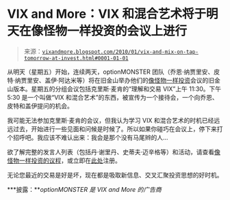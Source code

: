 <!--yml

category: 未分类

date: 2024-05-18 17:16:58

-->

# VIX and More：VIX 和混合艺术将于明天在像怪物一样投资的会议上进行

> 来源：[`vixandmore.blogspot.com/2010/01/vix-and-mix-on-tap-tomorrow-at-invest.html#0001-01-01`](http://vixandmore.blogspot.com/2010/01/vix-and-mix-on-tap-tomorrow-at-invest.html#0001-01-01)

从明天（星期五）开始，连续两天，optionMONSTER 团队（乔恩·纳贾里安、皮特·纳贾里安、盖伊·阿达米等）将在旧金山举办他们的[像怪物一样投资](http://www.optionmonster.com/events/ilam_2010/agenda.jsp)会议的旧金山版本。星期五的分组会议包括克里斯·麦肯的“理解和交易 VIX”上午 11:30。下午 5:30 是一个叫做“VIX 和混合艺术”的东西，被宣传为一个接待会，一个向乔恩、皮特和盖伊提问的机会。

我可能无法参加克里斯·麦肯的会议，但我认为学习 VIX 和混合艺术的时机已经远远过去，开始进行一些见面和问候是时候了。所以如果你碰巧在会议上，停下来打个招呼吧。我应该不难认出来：我会是那个没有马尾辫的人...

欲了解完整的发言人列表（包括丹·谢里丹、史蒂夫·迈辛格等）和活动，请查看[像怪物一样投资的议程](http://www.optionmonster.com/events/ilam_2010/agenda.jsp)，或立即在[此处](https://www.optionmonster.com/events/ilam_2010/registration.jsp?confId=201&affiliateId=1)注册。

无论您最近的交易是好是坏，现在都是吸取新信息、交叉汇聚投资思想的好时机。

***披露：****optionMONSTER 是* VIX and More *的*广告商*
